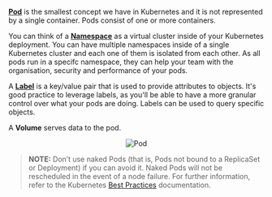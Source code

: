 [**Pod**](https://kubernetes.io/docs/concepts/workloads/pods/pod/) is the smallest concept we have in Kubernetes and it is not represented by a single container. Pods consist of one or more containers.

You can think of a [**Namespace**](https://kubernetes.io/docs/concepts/overview/working-with-objects/namespaces/) as a virtual cluster inside of your Kubernetes deployment. You can have multiple namespaces inside of a single Kubernetes cluster and each one of them is isolated from each other. As all pods run in a specifc namespace, they can help your team with the organisation, security and performance of your pods.

A [**Label**](https://kubernetes.io/docs/concepts/overview/working-with-objects/labels/) is a key/value pair that is used to provide attributes to objects. It's good practice to leverage labels, as you'll be able to have a more granular control over what your pods are doing. Labels can be used to query specific objects.

A **Volume** serves data to the pod.

<p style="text-align:center;"><img src="/contino/courses/kubernetes/pods/assets/pod.png" alt="Pod"></p>

> **NOTE:** Don’t use naked Pods (that is, Pods not bound to a ReplicaSet or Deployment) if you can avoid it. Naked Pods will not be rescheduled in the event of a node failure. For further information, refer to the Kubernetes [Best Practices](https://kubernetes.io/docs/concepts/configuration/overview/#naked-pods-vs-replicasets-deployments-and-jobs) documentation.
